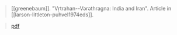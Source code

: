 > [[greenebaum]]. "Vṛtrahan--Vərəthragna: India and Iran". Article in [[larson-littleton-puhvel1974eds]].

> [pdf](a/greenebaum1974.pdf)